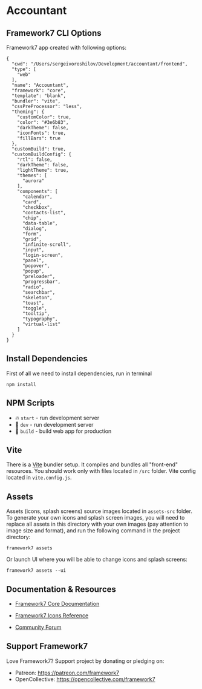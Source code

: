 # Accountant

## Framework7 CLI Options

Framework7 app created with following options:

```
{
  "cwd": "/Users/sergeivoroshilov/Development/accountant/frontend",
  "type": [
    "web"
  ],
  "name": "Accountant",
  "framework": "core",
  "template": "blank",
  "bundler": "vite",
  "cssPreProcessor": "less",
  "theming": {
    "customColor": true,
    "color": "#3e6b83",
    "darkTheme": false,
    "iconFonts": true,
    "fillBars": true
  },
  "customBuild": true,
  "customBuildConfig": {
    "rtl": false,
    "darkTheme": false,
    "lightTheme": true,
    "themes": [
      "aurora"
    ],
    "components": [
      "calendar",
      "card",
      "checkbox",
      "contacts-list",
      "chip",
      "data-table",
      "dialog",
      "form",
      "grid",
      "infinite-scroll",
      "input",
      "login-screen",
      "panel",
      "popover",
      "popup",
      "preloader",
      "progressbar",
      "radio",
      "searchbar",
      "skeleton",
      "toast",
      "toggle",
      "tooltip",
      "typography",
      "virtual-list"
    ]
  }
}
```

## Install Dependencies

First of all we need to install dependencies, run in terminal
```
npm install
```

## NPM Scripts

* 🔥 `start` - run development server
* 🔧 `dev` - run development server
* 🔧 `build` - build web app for production

## Vite

There is a [Vite](https://vitejs.dev) bundler setup. It compiles and bundles all "front-end" resources. You should work only with files located in `/src` folder. Vite config located in `vite.config.js`.
## Assets

Assets (icons, splash screens) source images located in `assets-src` folder. To generate your own icons and splash screen images, you will need to replace all assets in this directory with your own images (pay attention to image size and format), and run the following command in the project directory:

```
framework7 assets
```

Or launch UI where you will be able to change icons and splash screens:

```
framework7 assets --ui
```



## Documentation & Resources

* [Framework7 Core Documentation](https://framework7.io/docs/)



* [Framework7 Icons Reference](https://framework7.io/icons/)
* [Community Forum](https://forum.framework7.io)

## Support Framework7

Love Framework7? Support project by donating or pledging on:
- Patreon: https://patreon.com/framework7
- OpenCollective: https://opencollective.com/framework7